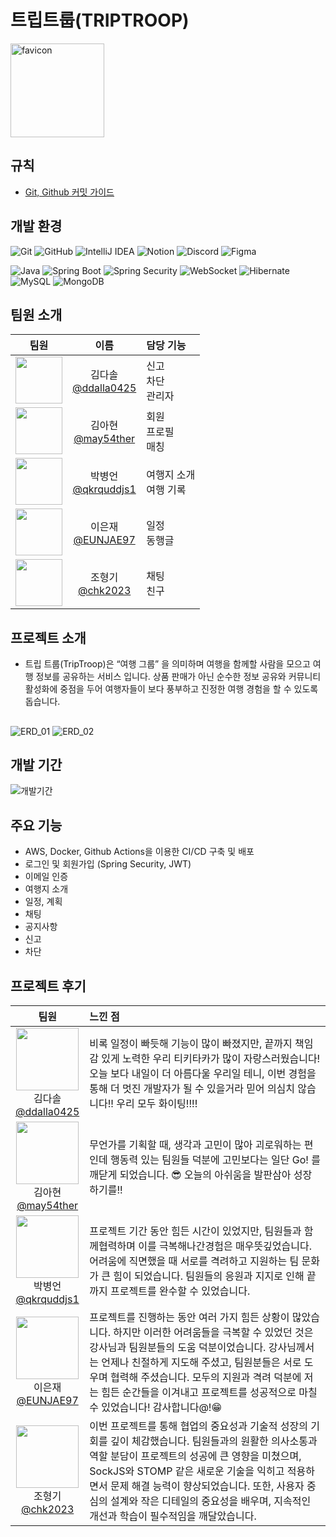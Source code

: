 # 트립트룹(TRIPTROOP)

<img src="https://avatars.githubusercontent.com/u/168394855?s=200&v=4" width="150" alt="favicon">

## 규칙

- [Git, Github 커밋 가이드](https://github.com/2024-TikiTaka/be-triptroop/wiki/%EC%BB%A4%EB%B0%8B-%EA%B0%80%EC%9D%B4%EB%93%9C)

## 개발 환경

![Git](https://img.shields.io/badge/Git-F05032?style=plastic&logo=git&logoColor=white)
![GitHub](https://img.shields.io/badge/GitHub-181717?style=plastic&logo=github&logoColor=white)
![IntelliJ IDEA](https://img.shields.io/badge/IntelliJ_IDEA-000000?style=plastic&logo=intellij-idea&logoColor=white)
![Notion](https://img.shields.io/badge/Notion-000000?style=plastic&logo=notion&logoColor=white)
![Discord](https://img.shields.io/badge/Discord-5865F2?style=plastic&logo=discord&logoColor=white)
![Figma](https://img.shields.io/badge/Figma-F24E1E?style=plastic&logo=figma&logoColor=white)

![Java](https://img.shields.io/badge/Java-007396?style=plastic&logo=openjdk&logoColor=white)
![Spring Boot](https://img.shields.io/badge/Spring_Boot-6DB33F?style=plastic&logo=spring-boot&logoColor=white)
![Spring Security](https://img.shields.io/badge/Spring_Security-6DB33F?style=plastic&logo=spring-security&logoColor=white)
![WebSocket](https://img.shields.io/badge/WebSocket-000000?style=plastic&logo=websocket&logoColor=white)
![Hibernate](https://img.shields.io/badge/Hibernate-59666C?style=plastic&logo=hibernate&logoColor=white)
![MySQL](https://img.shields.io/badge/MySQL-4479A1?style=plastic&logo=mysql&logoColor=white)
![MongoDB](https://img.shields.io/badge/MongoDB-000000?style=plastic&logo=mongodb&logoColor=white)


## 팀원 소개

|                                                             팀원                                                              |                           이름                           | 담당 기능             |
|:---------------------------------------------------------------------------------------------------------------------------:|:------------------------------------------------------:|:------------------|
| [<img src="https://avatars.githubusercontent.com/u/154950177?v=4"      height=75 width=75> ](https://github.com/ddalla0425) | 김다솔 <br/> [@ddalla0425](https://github.com/ddalla0425) | 신고<br> 차단<br> 관리자 |
| [<img src="https://avatars.githubusercontent.com/u/42160693?s=96&v=4"  height=75 width=75> ](https://github.com/may54ther)  |  김아현 <br/> [@may54ther](https://github.com/may54ther)  | 회원<br> 프로필<br> 매칭 |
| [<img src="https://avatars.githubusercontent.com/u/154950075?s=60&v=4" height=75 width=75> ](https://github.com/qkrquddjs1) | 박병언 <br/> [@qkrquddjs1](https://github.com/qkrquddjs1) | 여행지 소개<br> 여행 기록  |
|  [<img src="https://avatars.githubusercontent.com/u/154950170?v=4"      height=75 width=75> ](https://github.com/EUNJAE97)  |   이은재 <br/> [@EUNJAE97](https://github.com/EUNJAE97)   | 일정<br> 동행글        |
|  [<img src="https://avatars.githubusercontent.com/u/120306336?v=4"      height=75 width=75> ](https://github.com/chk2023)   |    조형기 <br/> [@chk2023](https://github.com/chk2023)    | 채팅<br> 친구         |

## 프로젝트 소개

- 트립 트룹(TripTroop)은 “여행 그룹” 을 의미하며
  여행을 함께할 사람을 모으고 여행 정보를 공유하는 서비스 입니다. 
  상품 판매가 아닌 순수한 정보 공유와 커뮤니티 활성화에 중점을 두어 여행자들이 보다 풍부하고 진정한 여행 경험을 할 수 있도록 돕습니다.

##

![ERD_01](https://github.com/2024-TikiTaka/be-triptroop/assets/42160693/d6c2e0c2-bbcf-439b-a6a5-ece5887ab6f2)
![ERD_02](https://github.com/2024-TikiTaka/be-triptroop/assets/42160693/16bc6a41-f296-4aa2-a7dc-e3a2102b8025)

## 개발 기간
![개발기간](https://github.com/2024-TikiTaka/be-triptroop/assets/151039466/bb8a8ecf-3c21-48fb-93b0-1c65671cda32)

## 주요 기능 

- AWS, Docker, Github Actions을 이용한 CI/CD 구축 및 배포
- 로그인 및 회원가입 (Spring Security, JWT)
- 이메일 인증
- 여행지 소개
- 일정, 계획
- 채팅
- 공지사항
- 신고
- 차단

## 프로젝트 후기 

|                           팀원                           | 느낀 점             |
|:------------------------------------------------------:|:------------------|
| [<img src="https://avatars.githubusercontent.com/u/154950177?v=4"  height=100 width=100> ](https://github.com/ddalla0425) <br/> 김다솔 <br/> [@ddalla0425](https://github.com/ddalla0425) | 비록 일정이 빠듯해 기능이 많이 빠졌지만, 끝까지 책임감 있게 노력한 우리 티키타카가 많이 자랑스러웠습니다! 오늘 보다 내일이 더 아름다울 우리일 테니, 이번 경험을 통해 더 멋진 개발자가 될 수 있을거라 믿어 의심치 않습니다!! 우리 모두 화이팅!!!!  |
| [<img src="https://avatars.githubusercontent.com/u/42160693?s=96&v=4"  height=100 width=100> ](https://github.com/may54ther) <br/> 김아현 <br/> [@may54ther](https://github.com/may54ther)  |  무언가를 기획할 때, 생각과 고민이 많아 괴로워하는 편인데 행동력 있는 팀원들 덕분에 고민보다는 일단 Go! 를 깨닫게 되었습니다. 😎 오늘의 아쉬움을 발판삼아 성장하기를!! |
| [<img src="https://avatars.githubusercontent.com/u/154950075?s=60&v=4" height=100 width=100> ](https://github.com/qkrquddjs1) <br/> 박병언 <br/> [@qkrquddjs1](https://github.com/qkrquddjs1) | 프로젝트 기간 동안 힘든 시간이 있었지만, 팀원들과 함께협력하며 이를 극복해나간경험은 매우뜻깊었습니다.어려움에 직면했을 때 서로를 격려하고 지원하는 팀 문화가 큰 힘이 되었습니다. 팀원들의 응원과 지지로 인해 끝까지 프로젝트를 완수할 수 있었습니다.  |
|  [<img src="https://avatars.githubusercontent.com/u/154950170?v=4" height=100 width=100> ](https://github.com/EUNJAE97) <br/> 이은재 <br/> [@EUNJAE97](https://github.com/EUNJAE97)   | 프로젝트를 진행하는 동안 여러 가지 힘든 상황이 많았습니다. 하지만 이러한 어려움들을 극복할 수 있었던 것은 강사님과 팀원분들의 도움 덕분이었습니다. 강사님께서는 언제나 친절하게 지도해 주셨고, 팀원분들은 서로 도우며 협력해 주셨습니다. 모두의 지원과 격려 덕분에 저는 힘든 순간들을 이겨내고 프로젝트를 성공적으로 마칠 수 있었습니다! 감사합니다@!😁       |
|  [<img src="https://avatars.githubusercontent.com/u/120306336?v=4" height=100 width=100> ](https://github.com/chk2023) <br/> 조형기 <br/> [@chk2023](https://github.com/chk2023)    | 이번 프로젝트를 통해 협업의 중요성과 기술적 성장의 기회를 깊이 체감했습니다. 팀원들과의 원활한 의사소통과 역할 분담이 프로젝트의 성공에 큰 영향을 미쳤으며, SockJS와 STOMP 같은 새로운 기술을 익히고 적용하면서 문제 해결 능력이 향상되었습니다. 또한, 사용자 중심의 설계와 작은 디테일의 중요성을 배우며, 지속적인 개선과 학습이 필수적임을 깨달았습니다.         |

<!--

| 김다솔 | 김아현 | 박병언 | 이은재 | 조형기 |    
|:--------------:|:--------------:|:--------------:|:--------------:|:--------------:| 
| [<img src="https://avatars.githubusercontent.com/u/154950177?v=4" height=100 width=100> <br/> @ddalla0425](https://github.com/ddalla0425) |[<img src="https://avatars.githubusercontent.com/u/42160693?s=96&v=4" height=100 width=100> <br/> @may54ther](https://github.com/may54ther) | [<img src="https://avatars.githubusercontent.com/u/154950075?s=60&v=4" height=100 width=100> <br/> @qkrquddjs1](https://github.com/qkrquddjs1) | [<img src="https://avatars.githubusercontent.com/u/154950170?v=4" height=100 width=100> <br/> @EUNJAE97](https://github.com/EUNJAE97) |[<img src="https://avatars.githubusercontent.com/u/120306336?v=4" height=100 width=100> <br/> @chk2023](https://github.com/chk2023) |
| 신고, 차단, 관리자 |  회원, 매칭 | 여행지 소개, 여행 기록 | 일정, 동행글 | 채팅, 친구  |


## 주요 기능

## 프로젝트 구조

## ERD

## 개선 목표

## 트러블 슈팅

## 프로젝트 후기
-->
